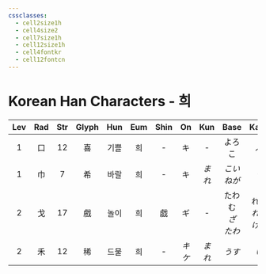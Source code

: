 ```yaml
---
cssclasses:
  - cell2size1h
  - cell4size2
  - cell7size1h
  - cell12size1h
  - cell4fontkr
  - cell12fontcn
---
```


# Korean Han Characters - 희

| Lev | Rad | Str | Glyph | Hun | Eum | Shin |    On    | Kun  |       Base       |       Kana       | Simp | Man | Can  | Viet |
| :-: | :-: | :-: | :---: | :-: | :-: | :--: | :------: | :--: | :--------------: | :--------------: | :--: | :-: | :--: | :--: |
|  1  |  口  | 12  |   喜   | 기쁠  |  희  |  -   |    キ     |  -   |       よろこ        |        ぶ         |  -   | xǐ  | hei2 |  hỉ  |
|  1  |  巾  |  7  |   希   | 바랄  |  희  |  -   |    キ     | *まれ* |      *こいねが*      |       *う*        |  -   | xī  | hei1 | hơi  |
|  2  |  戈  | 17  |   戲   | 놀이  |  희  |  戯   |    ギ     |  -   | たわむ<br>*ざ<br>たわ* | れる<br>*れる<br>ける* |  戏   | xì  | hei3 |  hí  |
|  2  |  禾  | 12  |   稀   | 드물  |  희  |  -   | *キ<br>ケ* | *まれ* |       *うす*       |       *い*        |  -   | xī  | hei1 |  hi  |
